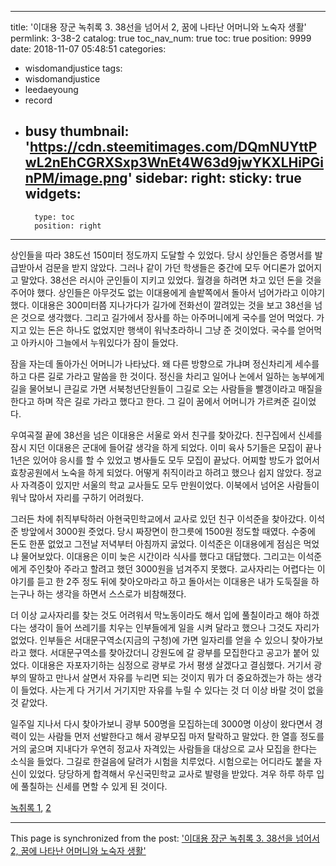 
---
title: '이대용 장군 녹취록 3. 38선을 넘어서 2, 꿈에 나타난 어머니와 노숙자 생활'
permlink: 3-38-2
catalog: true
toc_nav_num: true
toc: true
position: 9999
date: 2018-11-07 05:48:51
categories:
- wisdomandjustice
tags:
- wisdomandjustice
- leedaeyoung
- record
- busy
thumbnail: 'https://cdn.steemitimages.com/DQmNUYttPwL2nEhCGRXSxp3WnEt4W63d9jwYKXLHiPGinPM/image.png'
sidebar:
    right:
        sticky: true
widgets:
    -
        type: toc
        position: right
---



상인들을 따라 38도선 150미터 정도까지 도달할 수 있었다. 당시 상인들은 증명서를 발급받아서 검문을 받지 않았다. 그러나 같이 가던 학생들은 중간에 모두 어디론가 없어지고 말았다. 38선은 러시아 군인들이 지키고 있었다. 월경을 하려면 차고 있던 돈을 것을 주어야 했다. 상인들은 아무것도 없는 이대용에게 솔밭쪽에서 돌아서 넘어가라고 이야기했다. 이대용은 300미터쯤 지나가다가 길가에 전화선이 깔려있는 것을 보고 38선을 넘은 것으로 생각했다. 그리고 길가에서 장사를 하는 아주머니에게 국수를 얻어 먹었다. 가지고 있는 돈은 하나도 없었지만 행색이 워낙초라하니 그냥 준 것이었다. 국수를 얻어먹고 아카시아 그늘에서 누워있다가 잠이 들었다. 

잠을 자는데 돌아가신 어머니가 나타났다. 왜 다른 방향으로 가냐며 정신차리게 세수를 하고 다른 길로 가라고 말씀을 한 것이다. 정신을 차리고 일어나 논에서 일하는 농부에게 길을 물어보니 큰길로 가면 서북청년단원들이 그길로 오는 사람들을 빨갱이라고 매질을 한다고 하며 작은 길로 가라고 했다고 한다. 그 길이 꿈에서 어머니가 가르켜준 길이었다. 

우여곡절 끝에 38선을 넘은 이대용은 서울로 와서 친구를 찾아갔다. 친구집에서 신세를 잠시 지던 이대용은 군대에 들어갈 생각을 하게 되었다. 이미 육사 5기들은 모집이 끝나 1년은 있어야 응시를 할 수 있었고 병사들도 모두 모집이 끝났다. 어찌할 방도가 없어서 효창공원에서 노숙을 하게 되었다. 어떻게 취직이라고 하려고 했으나 쉽지 않았다. 정교사 자격증이 있지만 서울의 학교 교사들도 모두 만원이었다. 이북에서 넘어온 사람들이 워낙 많아서 자리를 구하기 어려웠다. 

그러든 차에 취직부탁하러 아현국민학교에서 교사로 있던 친구 이석준을 찾아갔다. 이석준 방앞에서 3000원 줏었다. 당시 짜장면이 한그릇에 1500원 정도할 때였다. 수중에 돈도 한푼 없었고 그전날 저녁부터 아침까지 굻었다. 이석준은 이대용에게 점심은 먹었냐 물어보았다. 이대용은 이미 늦은 시간이라 식사를 했다고 대답했다. 그리고는 이석준에게 주인찾아 주라고 할려고 했던 3000원을 넘겨주지 못했다. 교사자리는 어렵다는 이야기를 듣고 한 2주 정도 뒤에 찾아오마라고 하고 돌아서는 이대용은 내가 도둑질을 하는구나 하는 생각을 하면서 스스로가 비참해졌다. 

더 이상 교사자리를 찾는 것도 어려워서 막노동이라도 해서 입에 풀칠이라고 해야 하겠다는 생각이 들어 쓰레기를 치우는 인부들에게 일을 시켜 달라고 했으나 그것도 자리가 없었다. 인부들은 서대문구역소(지금의 구청)에 가면 일자리를 얻을 수 있으니 찾아가보라고 했다. 서대문구역소를 찾아갔더니 강원도에 갈 광부를 모집한다고 공고가 붙어 있었다. 이대용은 자포자기하는 심정으로 광부로 가서 평생 살겠다고 결심했다. 거기서 광부의 딸하고 만나서 살면서 자유를 누리면 되는 것이지 뭐가 더 중요하겠는가 하는 생각이 들었다. 사는게 다 거기서 거기지만 자유를 누릴 수 있다는 것 더 이상 바랄 것이 없을 것 같았다. 

일주일 지나서 다시 찾아가보니 광부 500명을 모집하는데 3000명 이상이 왔다면서 경력이 있는 사람들 먼저 선발한다고 해서 광부모집 마저 탈락하고 말았다. 한 열흘 정도를 거의 굶으며 지내다가 우연히 정교사 자격있는 사람들을 대상으로 교사 모집을 한다는 소식을 들었다. 그길로 한걸음에 달려가 시험을 치루었다. 시험으로는 어디라도 붙을 자신이 있었다. 당당하게 합격해서 우신국민학교 교사로 발령을 받았다. 겨우 하루 하루 입에 풀칠하는 신세를 면할 수 있게 된 것이다.  

[녹취록 1](https://steemit.com/wisdomandjustice/@wisdomandjustice/43s2kx), [2](https://steemit.com/wisdomandjustice/@wisdomandjustice/2-38)

- - -

This page is synchronized from the post: ['이대용 장군 녹취록 3. 38선을 넘어서 2, 꿈에 나타난 어머니와 노숙자 생활'](https://steemit.com/@wisdomandjustice/3-38-2)
